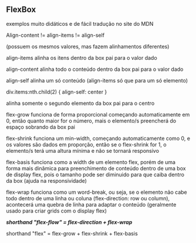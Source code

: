 ## FlexBox

exemplos muito didáticos e de fácil tradução no site do MDN

Align-content != align-items != align-self

(possuem os mesmos valores, mas fazem alinhamentos diferentes)

align-items alinha os itens dentro da box pai para o valor dado

align-content alinha todo o conteúdo dentro da box pai para o valor dado

align-self alinha um só conteúdo (align-items só que para um só elemento)

div.items:nth.child(2) {
    align-self: center
}

 alinha somente o segundo elemento da box pai para o centro

flex-grow funciona de forma proporcional começando automaticamente em 0, então quanto maior for o número, mais o elemento/s preencherá do espaço sobrando da box pai

flex-shrink funciona um min-width, começando automaticamente como 0, e os valores são dados em proporção, então se o flex-shrink for 1, o elemento/s terá uma altura mínima e não se tornará responsivo

flex-basis funciona como a width de um elemento flex, porém de uma forma mais dinâmica para preenchimento de conteúdo dentro de uma box de display flex, pois o tamanho pode ser diminuido para que caiba dentro da box (ajuda na responsividade)


flex-wrap funciona como um word-break, ou seja, se o elemento não cabe todo dentro de uma linha ou coluna (flex-direction: row ou column), acontecerá uma quebra de linha para adaptar o conteúdo (geralmente usado para criar grids com o display flex)

<strong><em>shorthand "flex-flow" = flex-direction + flex-wrap</em></strong>

shorthand "flex" = flex-grow + flex-shrink + flex-basis


